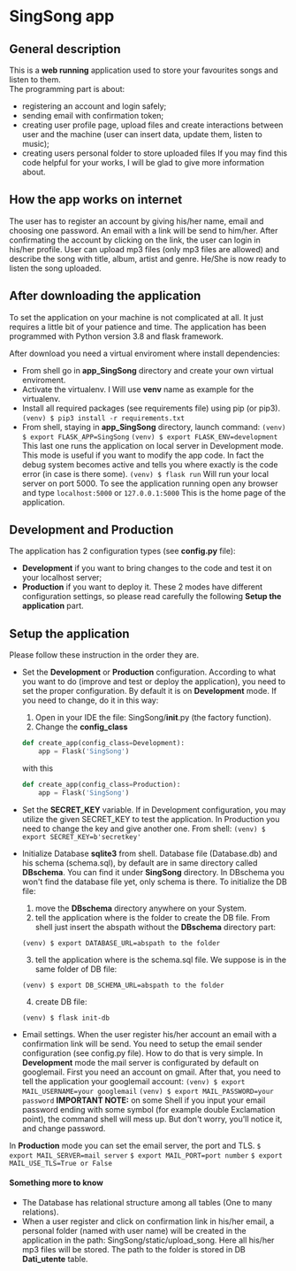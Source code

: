 # SingSong app

## General description
This is a **web running** application used to store your favourites songs and listen to them.  
The programming part is about:
- registering an account and login safely;
- sending email with confirmation token;
- creating user profile page, upload files and create interactions between user and
the machine (user can insert data, update them, listen to music);
- creating users personal folder to store uploaded files
If you may find this code helpful for your works, I will be glad to give more information about.


## How the app works on internet
The user has to register an account by giving his/her name, email and choosing
one password. An email with a link will be send to him/her. After confirmating the
account by clicking on the link, the user can login in his/her profile.
User can upload mp3 files (only mp3 files are allowed) and describe the song with
title, album, artist and genre.
He/She is now ready to listen the song uploaded.


## After downloading the application
To set the application on your machine is not complicated at all. It just requires
a little bit of your patience and time.
The application has been programmed with Python version 3.8 and flask framework.

After download you need a virtual enviroment where install dependencies:
- From shell go in **app_SingSong** directory and create your own virtual enviroment.
- Activate the virtualenv. I Will use **venv** name as example for the virtualenv.
- Install all required packages (see requirements file) using pip (or pip3).
`(venv) $ pip3 install -r requirements.txt`
- From shell, staying in **app_SingSong** directory, launch command:
`(venv) $ export FLASK_APP=SingSong`
`(venv) $ export FLASK_ENV=development`
This last one runs the application on local server in Development mode.
This mode is useful if you want to modify the app code. In fact the debug system
becomes active and tells you where exactly is the code error (in case is there some).
`(venv) $ flask run`
Will run your local server on port 5000.
To see the application running open any browser and type
`localhost:5000` or `127.0.0.1:5000`
This is the home page of the application.


## Development and Production
The application has 2 configuration types (see **config.py** file):
- **Development** if you want to bring changes to the code and test it on your
localhost server;
- **Production** if you want to deploy it.
These 2 modes have different configuration settings, so please read carefully the
following **Setup the application** part.


## Setup the application
Please follow these instruction in the order they are.
- Set the **Development** or **Production** configuration.
According to what you want to do (improve and test or deploy the application), you
need to set the proper configuration. By default it is on **Development** mode.
If you need to change, do it in this way:
  1. Open in your IDE the file: SingSong/__init__.py (the factory function).
  2. Change the **config_class**
  ```python
  def create_app(config_class=Development):
      app = Flask('SingSong')
  ```

  with this
  ```python
  def create_app(config_class=Production):
      app = Flask('SingSong')
  ```
- Set the **SECRET_KEY** variable. If in Development configuration, you may utilize the given SECRET_KEY to test the application. In Production you need to change the key and give another one. From shell:
`(venv) $ export SECRET_KEY=b'secretkey'`

- Initialize Database **sqlite3** from shell.
Database file (Database.db) and his schema (schema.sql), by default are in same
directory called **DBschema**. You can find it under **SingSong** directory.
In DBschema you won't find the database file yet, only schema is there. To initialize
the DB file:
  1. move the **DBschema** directory anywhere on your System.
  2. tell the application where is the folder to create the DB file.
  From shell just insert the abspath without the **DBschema** directory part:
  
  `(venv) $ export DATABASE_URL=abspath to the folder`
  
  3. tell the application where is the schema.sql file. We suppose is in the same folder
  of DB file:
  
  `(venv) $ export DB_SCHEMA_URL=abspath to the folder`
  
  4. create DB file:

  `(venv) $ flask init-db`

- Email settings.
When the user register his/her account an email with a confirmation link will be send.
You need to setup the email sender configuration (see config.py file).
How to do that is very simple.
In **Development** mode the mail server is configurated by default on googlemail.
First you need an account on gmail. After that, you need to tell the application
your googlemail account:
`(venv) $ export MAIL_USERNAME=your googlemail`
`(venv) $ export MAIL_PASSWORD=your password`
**IMPORTANT NOTE:** on some Shell if you input your email password ending with some
symbol (for example double Exclamation point), the command shell will mess up.
But don't worry, you'll notice it, and change password.


In **Production** mode you can set the email server, the port and TLS.
`$ export MAIL_SERVER=mail server`
`$ export MAIL_PORT=port number`
`$ export MAIL_USE_TLS=True or False`

#### Something more to know
- The Database has relational structure among all tables (One to many relations).
- When a user register and click on confirmation link in his/her email, a personal
folder (named with user name) will be created in the application in the path:
SingSong/static/upload_song. Here all his/her mp3 files will be stored. The path
to the folder is stored in DB **Dati_utente** table.

